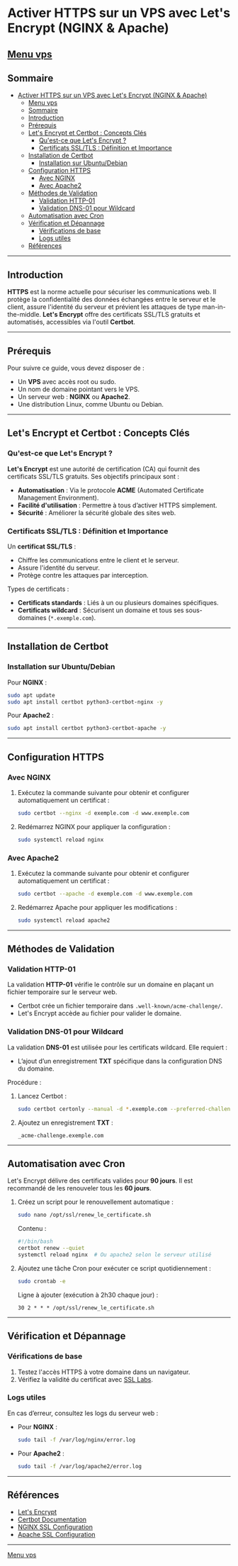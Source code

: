 # Activer HTTPS sur un VPS avec Let's Encrypt (NGINX & Apache)

[Menu vps](../menu.md)
---

## Sommaire

- [Activer HTTPS sur un VPS avec Let's Encrypt (NGINX \& Apache)](#activer-https-sur-un-vps-avec-lets-encrypt-nginx--apache)
  - [Menu vps](#menu-vps)
  - [Sommaire](#sommaire)
  - [Introduction](#introduction)
  - [Prérequis](#prérequis)
  - [Let's Encrypt et Certbot : Concepts Clés](#lets-encrypt-et-certbot--concepts-clés)
    - [Qu'est-ce que Let's Encrypt ?](#quest-ce-que-lets-encrypt-)
    - [Certificats SSL/TLS : Définition et Importance](#certificats-ssltls--définition-et-importance)
  - [Installation de Certbot](#installation-de-certbot)
    - [Installation sur Ubuntu/Debian](#installation-sur-ubuntudebian)
  - [Configuration HTTPS](#configuration-https)
    - [Avec NGINX](#avec-nginx)
    - [Avec Apache2](#avec-apache2)
  - [Méthodes de Validation](#méthodes-de-validation)
    - [Validation HTTP-01](#validation-http-01)
    - [Validation DNS-01 pour Wildcard](#validation-dns-01-pour-wildcard)
  - [Automatisation avec Cron](#automatisation-avec-cron)
  - [Vérification et Dépannage](#vérification-et-dépannage)
    - [Vérifications de base](#vérifications-de-base)
    - [Logs utiles](#logs-utiles)
  - [Références](#références)

---

## Introduction

**HTTPS** est la norme actuelle pour sécuriser les communications web. Il protège la confidentialité des données échangées entre le serveur et le client, assure l'identité du serveur et prévient les attaques de type man-in-the-middle. **Let's Encrypt** offre des certificats SSL/TLS gratuits et automatisés, accessibles via l'outil **Certbot**.

---

## Prérequis

Pour suivre ce guide, vous devez disposer de :
- Un **VPS** avec accès root ou sudo.
- Un nom de domaine pointant vers le VPS.
- Un serveur web : **NGINX** ou **Apache2**.
- Une distribution Linux, comme Ubuntu ou Debian.

---

## Let's Encrypt et Certbot : Concepts Clés

### Qu'est-ce que Let's Encrypt ?

**Let's Encrypt** est une autorité de certification (CA) qui fournit des certificats SSL/TLS gratuits. Ses objectifs principaux sont :
- **Automatisation** : Via le protocole **ACME** (Automated Certificate Management Environment).
- **Facilité d'utilisation** : Permettre à tous d’activer HTTPS simplement.
- **Sécurité** : Améliorer la sécurité globale des sites web.

### Certificats SSL/TLS : Définition et Importance

Un **certificat SSL/TLS** :
- Chiffre les communications entre le client et le serveur.
- Assure l'identité du serveur.
- Protège contre les attaques par interception.

Types de certificats :
- **Certificats standards** : Liés à un ou plusieurs domaines spécifiques.
- **Certificats wildcard** : Sécurisent un domaine et tous ses sous-domaines (`*.exemple.com`).

---

## Installation de Certbot

### Installation sur Ubuntu/Debian

Pour **NGINX** :
```bash
sudo apt update
sudo apt install certbot python3-certbot-nginx -y
```

Pour **Apache2** :
```bash
sudo apt install certbot python3-certbot-apache -y
```

---

## Configuration HTTPS

### Avec NGINX

1. Exécutez la commande suivante pour obtenir et configurer automatiquement un certificat :
   ```bash
   sudo certbot --nginx -d exemple.com -d www.exemple.com
   ```

2. Redémarrez NGINX pour appliquer la configuration :
   ```bash
   sudo systemctl reload nginx
   ```

### Avec Apache2

1. Exécutez la commande suivante pour obtenir et configurer automatiquement un certificat :
   ```bash
   sudo certbot --apache -d exemple.com -d www.exemple.com
   ```

2. Redémarrez Apache pour appliquer les modifications :
   ```bash
   sudo systemctl reload apache2
   ```

---

## Méthodes de Validation

### Validation HTTP-01

La validation **HTTP-01** vérifie le contrôle sur un domaine en plaçant un fichier temporaire sur le serveur web.

- Certbot crée un fichier temporaire dans `.well-known/acme-challenge/`.
- Let's Encrypt accède au fichier pour valider le domaine.

### Validation DNS-01 pour Wildcard

La validation **DNS-01** est utilisée pour les certificats wildcard. Elle requiert :
- L’ajout d’un enregistrement **TXT** spécifique dans la configuration DNS du domaine.

Procédure :
1. Lancez Certbot :
   ```bash
   sudo certbot certonly --manual -d *.exemple.com --preferred-challenges dns-01
   ```
2. Ajoutez un enregistrement **TXT** :
   ```plaintext
   _acme-challenge.exemple.com
   ```

---

## Automatisation avec Cron

Let's Encrypt délivre des certificats valides pour **90 jours**. Il est recommandé de les renouveler tous les **60 jours**.

1. Créez un script pour le renouvellement automatique :
   ```bash
   sudo nano /opt/ssl/renew_le_certificate.sh
   ```

   Contenu :
   ```bash
   #!/bin/bash
   certbot renew --quiet
   systemctl reload nginx  # Ou apache2 selon le serveur utilisé
   ```

2. Ajoutez une tâche Cron pour exécuter ce script quotidiennement :
   ```bash
   sudo crontab -e
   ```

   Ligne à ajouter (exécution à 2h30 chaque jour) :
   ```plaintext
   30 2 * * * /opt/ssl/renew_le_certificate.sh
   ```

---

## Vérification et Dépannage

### Vérifications de base

1. Testez l'accès HTTPS à votre domaine dans un navigateur.
2. Vérifiez la validité du certificat avec [SSL Labs](https://www.ssllabs.com/ssltest/).

### Logs utiles

En cas d’erreur, consultez les logs du serveur web :
- Pour **NGINX** :
  ```bash
  sudo tail -f /var/log/nginx/error.log
  ```
- Pour **Apache2** :
  ```bash
  sudo tail -f /var/log/apache2/error.log
  ```

---

## Références

- [Let's Encrypt](https://letsencrypt.org/)
- [Certbot Documentation](https://certbot.eff.org/)
- [NGINX SSL Configuration](https://nginx.org/en/docs/http/configuring_https_servers.html)
- [Apache SSL Configuration](https://httpd.apache.org/docs/2.4/ssl/)

---

[Menu vps](../menu.md)
